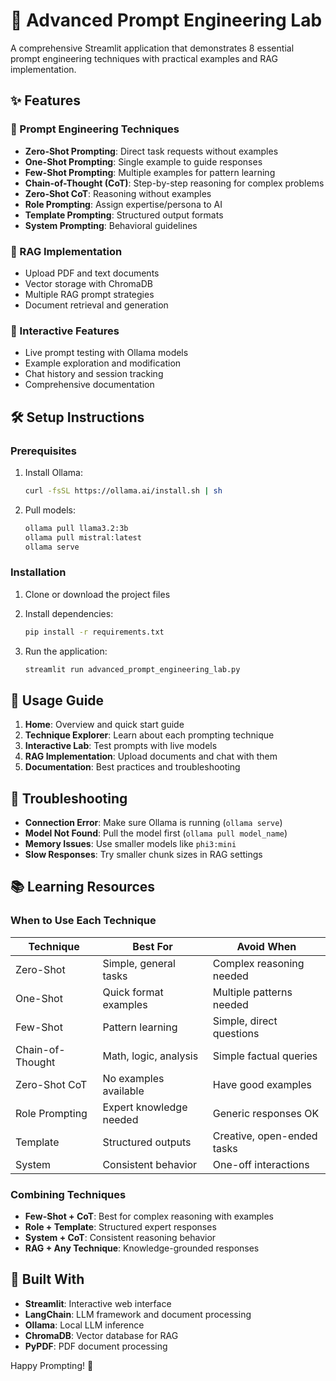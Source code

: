 # 🚀 Advanced Prompt Engineering Lab

A comprehensive Streamlit application that demonstrates 8 essential prompt engineering techniques with practical examples and RAG implementation.

## ✨ Features

### 🎯 Prompt Engineering Techniques
- **Zero-Shot Prompting**: Direct task requests without examples
- **One-Shot Prompting**: Single example to guide responses  
- **Few-Shot Prompting**: Multiple examples for pattern learning
- **Chain-of-Thought (CoT)**: Step-by-step reasoning for complex problems
- **Zero-Shot CoT**: Reasoning without examples
- **Role Prompting**: Assign expertise/persona to AI
- **Template Prompting**: Structured output formats
- **System Prompting**: Behavioral guidelines

### 🤖 RAG Implementation
- Upload PDF and text documents
- Vector storage with ChromaDB
- Multiple RAG prompt strategies
- Document retrieval and generation

### 🔬 Interactive Features
- Live prompt testing with Ollama models
- Example exploration and modification
- Chat history and session tracking
- Comprehensive documentation

## 🛠️ Setup Instructions

### Prerequisites
1. Install Ollama:
   ```bash
   curl -fsSL https://ollama.ai/install.sh | sh
   ```

2. Pull models:
   ```bash
   ollama pull llama3.2:3b
   ollama pull mistral:latest
   ollama serve
   ```

### Installation
1. Clone or download the project files
2. Install dependencies:
   ```bash
   pip install -r requirements.txt
   ```

3. Run the application:
   ```bash
   streamlit run advanced_prompt_engineering_lab.py
   ```

## 🎯 Usage Guide

1. **Home**: Overview and quick start guide
2. **Technique Explorer**: Learn about each prompting technique
3. **Interactive Lab**: Test prompts with live models
4. **RAG Implementation**: Upload documents and chat with them
5. **Documentation**: Best practices and troubleshooting

## 🔧 Troubleshooting

- **Connection Error**: Make sure Ollama is running (`ollama serve`)
- **Model Not Found**: Pull the model first (`ollama pull model_name`)
- **Memory Issues**: Use smaller models like `phi3:mini`
- **Slow Responses**: Try smaller chunk sizes in RAG settings

## 📚 Learning Resources

### When to Use Each Technique

| Technique | Best For | Avoid When |
|-----------|----------|------------|
| Zero-Shot | Simple, general tasks | Complex reasoning needed |
| One-Shot | Quick format examples | Multiple patterns needed |
| Few-Shot | Pattern learning | Simple, direct questions |
| Chain-of-Thought | Math, logic, analysis | Simple factual queries |
| Zero-Shot CoT | No examples available | Have good examples |
| Role Prompting | Expert knowledge needed | Generic responses OK |
| Template | Structured outputs | Creative, open-ended tasks |
| System | Consistent behavior | One-off interactions |

### Combining Techniques
- **Few-Shot + CoT**: Best for complex reasoning with examples
- **Role + Template**: Structured expert responses  
- **System + CoT**: Consistent reasoning behavior
- **RAG + Any Technique**: Knowledge-grounded responses

## 🚀 Built With
- **Streamlit**: Interactive web interface
- **LangChain**: LLM framework and document processing
- **Ollama**: Local LLM inference
- **ChromaDB**: Vector database for RAG
- **PyPDF**: PDF document processing

Happy Prompting! 🤖
